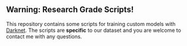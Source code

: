 Warning: Research Grade Scripts!
---

This repository contains some scripts for training custom models with [Darknet](https://github.com/AlexeyAB/darknet).
The scripts are __specific__ to our dataset and you are welcome to contact me with any questions.
